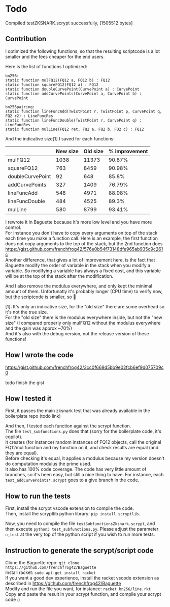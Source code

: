 # Todo

Compiled testZKSNARK.scrypt successfully, [1505512 bytes]

## Contribution

I optimized the following functions, so that the resulting scriptcode is a lot smaller and the fees cheaper for the end users.

Here is the list of functions I optimized:

```
bn256:
static function mulFQ12(FQ12 a, FQ12 b) : FQ12
static function squareFQ12(FQ12 a) : FQ12
static function doubleCurvePoint(CurvePoint a) : CurvePoint
static function addCurvePoints(CurvePoint a, CurvePoint b) : CurvePoint

bn256pairing:
static function lineFuncAdd(TwistPoint r, TwistPoint p, CurvePoint q, FQ2 r2) : LineFuncRes
static function lineFuncDouble(TwistPoint r, CurvePoint q) : LineFuncRes
static function mulLine(FQ12 ret, FQ2 a, FQ2 b, FQ2 c) : FQ12
```

And the indicative size[1] I saved for each functions:

|                  | New size | Old size | % improvement |
|------------------|----------|----------|---------------|
| mulFQ12          | 1038     | 11373    | 90.87%        |
| squareFQ12       | 763      | 8459     | 90.98%        |
| doubleCurvePoint | 92       | 648      | 85.8%         |
| addCurvePoints   | 327      | 1409     | 76.79%        |
| lineFuncAdd      | 548      | 4971     | 88.98%        |
| lineFuncDouble   | 484      | 4525     | 89.3%         |
| mulLine          | 580      | 8799     | 93.41%        |

I rewrote it in Baguette because it's more low level and you have more control.  
For instance you don't have to copy every arguments on top of the stack each time you make a function call. Here is an example, the first function does not copy arguments to the top of the stack, but the 2nd function does https://gist.github.com/frenchfrog42/576e0b54f73148dfe965ab935c9c261c  
Another difference, that gives a lot of improvement here, is the fact that Baguette modify the order of variable in the stack when you modify a variable. So modifying a variable has always a fixed cost, and this variable will be at the top of the stack after the modification.

And I also remove the modulus everywhere, and only kept the minimal amount of them. Unfortunatly it's probably longer (CPU time) to verify now, but the scriptcode is smaller, so 🤷

[1]: It's only an indicative size, for the "old size" there are some overhead so it's not the true size.  
For the "old size" there is the modulus everywhere inside, but not the "new size" (I compared properly only mulFQ12 without the modulus everywhere and the gain was approx ~70%)  
And it's also with the debug version, not the release version of these functions!

## How I wrote the code

https://gist.github.com/frenchfrog42/3cc0f669d5bb9e02fcb6ef9d075709c0

todo finish the gist

## How I tested it

First, it passes the main zksnark test that was already available in the boilerplate repo (todo link)

And then, I tested each function against the scrypt function.  
The file `test_subfunctions.py` does that (sorry for the boilerplate code, it's copilot).  
It creates (for instance) random instances of FQ12 objects, call the original FQ12mul function and my function on it, and check results are equal (and they are equal).  
Before checking it's equal, it applies a modulus because my version doesn't do computation modulus the prime used.  
It also has 100% code coverage. The code has very little amount of branches, so it's been easy, but still a nice thing to have. For instance, each `test_addCurvePoints*.scrypt` goes to a give branch in the code.

## How to run the tests

First, install the scrypt vscode extension to compile the code.  
Then, install the scryptlib python library: `pip install scryptlib`.

Now, you need to compile the file `testSubfunctionsZksnark.scrypt`, and then execute `python3 test_subfunctions.py`. Please adjust the parameter `n_test` at the very top of the python script if you wish to run more tests.

## Instruction to generate the scrypt/script code

Clone the Baguette repo: `git clone https://github.com/frenchfrog42/Baguette`  
Install racket: `sudo apt-get install racket`  
If you want a good dev experience, install the racket vscode extension as described in https://github.com/frenchfrog42/Baguette  
Modify and run the file you want, for instance: `racket bn256/line.rkt`  
Copy and paste the result in your scrypt function, and compile your scrypt code :)
